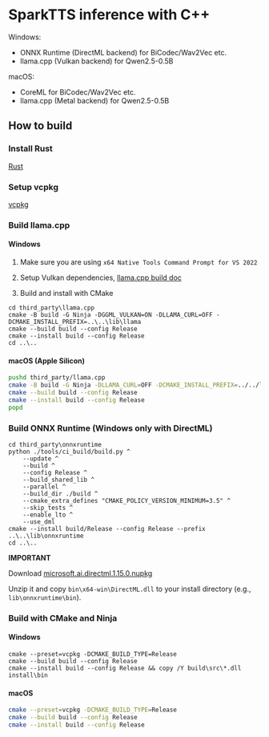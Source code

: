 # SparkTTS inference with C++
Windows:
 - ONNX Runtime (DirectML backend) for BiCodec/Wav2Vec etc.
 - llama.cpp (Vulkan backend) for Qwen2.5-0.5B

macOS:
 - CoreML for BiCodec/Wav2Vec etc.
 - llama.cpp (Metal backend) for Qwen2.5-0.5B

## How to build

### Install Rust

[Rust](https://www.rust-lang.org/tools/install)

### Setup vcpkg

[vcpkg](https://github.com/microsoft/vcpkg)

### Build llama.cpp

#### Windows

1. Make sure you are using `x64 Native Tools Command Prompt for VS 2022`

2. Setup Vulkan dependencies, [llama.cpp build doc](https://github.com/ggml-org/llama.cpp/blob/master/docs/build.md#vulkan)

3. Build and install with CMake

```batch
cd third_party\llama.cpp
cmake -B build -G Ninja -DGGML_VULKAN=ON -DLLAMA_CURL=OFF -DCMAKE_INSTALL_PREFIX=..\..\lib\llama
cmake --build build --config Release
cmake --install build --config Release
cd ..\..
```

#### macOS (Apple Silicon)

```bash
pushd third_party/llama.cpp
cmake -B build -G Ninja -DLLAMA_CURL=OFF -DCMAKE_INSTALL_PREFIX=../../lib/llama
cmake --build build --config Release
cmake --install build --config Release
popd
```

### Build ONNX Runtime (Windows only with DirectML)

```batch
cd third_party\onnxruntime
python ./tools/ci_build/build.py ^
    --update ^
    --build ^
    --config Release ^
    --build_shared_lib ^
    --parallel ^
    --build_dir ./build ^
    --cmake_extra_defines "CMAKE_POLICY_VERSION_MINIMUM=3.5" ^
    --skip_tests ^
    --enable_lto ^
    --use_dml
cmake --install build/Release --config Release --prefix ..\..\lib\onnxruntime
cd ..\..
```

**IMPORTANT**

Download [microsoft.ai.directml.1.15.0.nupkg](https://www.nuget.org/packages/Microsoft.AI.DirectML)

Unzip it and copy `bin\x64-win\DirectML.dll` to your install directory (e.g., `lib\onnxruntime\bin`).

### Build with CMake and Ninja

#### Windows

```batch
cmake --preset=vcpkg -DCMAKE_BUILD_TYPE=Release
cmake --build build --config Release
cmake --install build --config Release && copy /Y build\src\*.dll install\bin
```

#### macOS

```bash
cmake --preset=vcpkg -DCMAKE_BUILD_TYPE=Release
cmake --build build --config Release
cmake --install build --config Release
```
